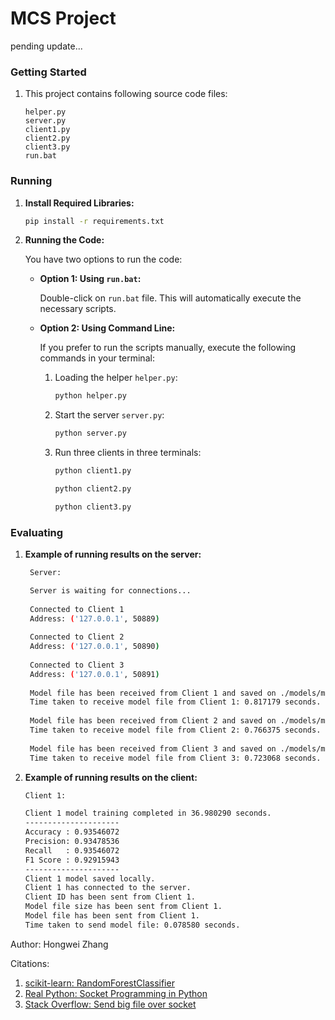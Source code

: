 # MCS Project
pending update...   

### Getting Started
1. This project contains following source code files:
    ```
    helper.py
    server.py
    client1.py
    client2.py
    client3.py
    run.bat
    ```


### Running

1. **Install Required Libraries:**
   ```bash
   pip install -r requirements.txt
   ```
2. **Running the Code:**

    You have two options to run the code:

   - **Option 1: Using `run.bat`:**

     Double-click on `run.bat` file. This will automatically execute the necessary scripts.

   - **Option 2: Using Command Line:**

     If you prefer to run the scripts manually, execute the following commands in your terminal:

     1. Loading the helper `helper.py`:
        ```bash
        python helper.py
        ```
     2. Start the server `server.py`:
        ```bash
        python server.py
        ```
     3. Run three clients in three terminals:
        ```bash
        python client1.py
        ```
        ```bash
        python client2.py
        ```
        ```bash
        python client3.py
        ```




### Evaluating

1. **Example of running results on the server:**
   ```bash
    Server:

    Server is waiting for connections...
    
    Connected to Client 1
    Address: ('127.0.0.1', 50889)
    
    Connected to Client 2
    Address: ('127.0.0.1', 50890)
    
    Connected to Client 3
    Address: ('127.0.0.1', 50891)
    
    Model file has been received from Client 1 and saved on ./models/model_client_1.joblib.
    Time taken to receive model file from Client 1: 0.817179 seconds.
    
    Model file has been received from Client 2 and saved on ./models/model_client_2.joblib.
    Time taken to receive model file from Client 2: 0.766375 seconds.
    
    Model file has been received from Client 3 and saved on ./models/model_client_3.joblib.
    Time taken to receive model file from Client 3: 0.723068 seconds.
   ```
2. **Example of running results on the client:**
    ```bash
    Client 1:

    Client 1 model training completed in 36.980290 seconds.
    ---------------------
    Accuracy : 0.93546072
    Precision: 0.93478536
    Recall   : 0.93546072
    F1 Score : 0.92915943
    ---------------------
    Client 1 model saved locally.
    Client 1 has connected to the server.
    Client ID has been sent from Client 1.
    Model file size has been sent from Client 1.
    Model file has been sent from Client 1.
    Time taken to send model file: 0.078580 seconds.
    ```



Author: Hongwei Zhang

Citations:   
1. [scikit-learn: RandomForestClassifier](https://scikit-learn.org/stable/modules/generated/sklearn.ensemble.RandomForestClassifier.html)
2. [Real Python: Socket Programming in Python](https://realpython.com/python-sockets/)
3. [Stack Overflow: Send big file over socket](https://stackoverflow.com/questions/56194446/send-big-file-over-socket)